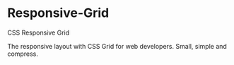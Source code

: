 Responsive-Grid
===============

CSS Responsive Grid

The responsive layout with CSS Grid for web developers. Small, simple and compress.